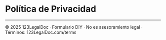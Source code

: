 # Política de Privacidad

---

© 2025 123LegalDoc · Formulario DIY · No es asesoramiento legal · Términos: 123LegalDoc.com/terms
